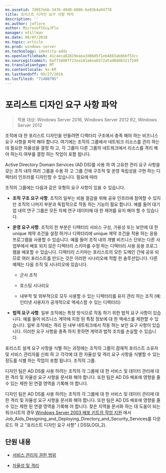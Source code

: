 ```yaml
---
ms.assetid: 7d957ebb-3476-49d8-b00b-6e93b4a94778
title: 포리스트 디자인 요구 사항 파악
description: ''
ms.author: joflore
author: MicrosoftGuyJFlo
manager: mtillman
ms.date: 08/07/2018
ms.topic: article
ms.prod: windows-server
ms.technology: identity-adds
ms.openlocfilehash: 41caeca82819eaea3d86d5f1eb4883ab8bbf53cc
ms.sourcegitcommit: 6aff3d88ff22ea141a6ea6572a5ad8dd6321f199
ms.translationtype: MT
ms.contentlocale: ko-KR
ms.lasthandoff: 09/27/2019
ms.locfileid: "71408795"
---
```

# <a name="identifying-forest-design-requirements"></a>포리스트 디자인 요구 사항 파악

>적용 대상: Windows Server 2016, Windows Server 2012 R2, Windows Server 2012

조직에 대 한 포리스트 디자인을 만들려면 디렉터리 구조에서 충족 해야 하는 비즈니스 요구 사항을 파악 해야 합니다. 여기에는 조직의 그룹에서 네트워크 리소스를 관리 하는 데 필요한 자율성을 결정 하 고, 각 그룹이 다른 그룹의 네트워크에서 리소스를 격리 해야 하는지 여부를 결정 하는 작업이 포함 됩니다.  
  
Active Directory Domain Services (AD DS)를 사용 하 여 고유한 관리 요구 사항을 갖는 조직 내의 여러 그룹을 수용 하 고 그룹 간에 구조적 및 운영 독립성을 구현 하는 디렉터리 인프라를 디자인할 수 있습니다. 필요에 따라  
  
조직의 그룹에는 다음과 같은 유형의 요구 사항이 있을 수 있습니다.  
  
-   **조직 구조 요구 사항**. 조직의 일부는 비용 절감을 위해 공유 인프라에 참여할 수 있지만 조직의 나머지 부분과 독립적으로 작동 하는 기능이 필요 합니다. 예를 들어 대기업 내의 연구 그룹은 모든 자체 연구 데이터에 대 한 제어를 유지 해야 할 수 있습니다.  
  
-   **운영 요구 사항**. 조직의 한 부분은 디렉터리 서비스 구성, 가용성 또는 보안에 대 한 unique 제약 조건을 설정 하거나 디렉터리에 unique 제약 조건을 적용 하는 응용 프로그램을 사용할 수 있습니다. 예를 들어 조직 내의 개별 비즈니스 단위는 다른 사업부에서 배포 되지 않은 디렉터리 스키마를 수정 하는 디렉터리 사용 응용 프로그램을 배포할 수 있습니다. 디렉터리 스키마는 포리스트의 모든 도메인 간에 공유 되므로 여러 포리스트를 만드는 것은 이러한 시나리오에 적합 한 솔루션입니다. 다른 예제는 다음 조직 및 시나리오에 있습니다.  
  
    -   군사 조직  
  
    -   호스팅 시나리오  
  
    -   내부적 및 외부적으로 모두 사용할 수 있는 디렉터리를 유지 관리 하는 조직 (예: 인터넷 사용자가 공개적으로 액세스할 수 있는 디렉터리)  
  
-   **법적 요구 사항**. 일부 조직에는 특정 방식으로 작동 하기 위한 법적 요구 사항이 있습니다. 예를 들어 비즈니스 계약에 지정 된 특정 정보에 대 한 액세스를 제한할 수 있습니다. 일부 조직에는 격리 된 내부 네트워크에서 작동 하는 보안 요구 사항이 있습니다. 이러한 요구 사항을 충족 하지 못하면 계약과 법적 조치를 손실할 수 있습니다.  
  
포리스트 설계 요구 사항을 식별 하는 과정에는 조직의 그룹이 잠재적 포리스트 소유자 및 서비스 관리자를 신뢰 하 고 각각에 대 한 자율성 및 격리 요구 사항을 식별할 수 있는 정도를 식별 하는 작업이 포함 됩니다. 조직의 그룹.  
  
디자인 팀은 AD DS를 사용 하려는 조직의 각 그룹에 대 한 서비스 및 데이터 관리에 대 한 격리 및 자율성 요구 사항을 문서화 해야 합니다. 또한 팀은 AD DS 배포에 영향을 줄 수 있는 제한 된 연결 영역을 기록해 야 합니다.  
  
디자인 팀은 AD DS를 사용 하려는 조직의 각 그룹에 대 한 서비스 및 데이터 관리에 대 한 격리 및 자율성 요구 사항을 문서화 해야 합니다. 또한 팀은 AD DS 배포에 영향을 줄 수 있는 제한 된 연결 영역을 기록해 야 합니다. 찾은 지역을 문서화 하는 데 도움이 되는 워크시트의 경우 [Windows Server 2003 배포 키트의 작업 지원](https://go.microsoft.com/fwlink/?LinkID=102558) 에서 Job_Aids_Designing_and_Deploying_Directory_and_Security_Services를 다운로드 하 고 "포리스트 디자인 요구 사항" ( DSSLOGI_2).  
  
## <a name="in-this-section"></a>단원 내용  
  
-   [서비스 관리자 권한 범위](../../ad-ds/plan/Service-Administrator-Scope-of-Authority.md)  
  
-   [자율성 및 격리](../../ad-ds/plan/Autonomy-vs.-Isolation.md)  
